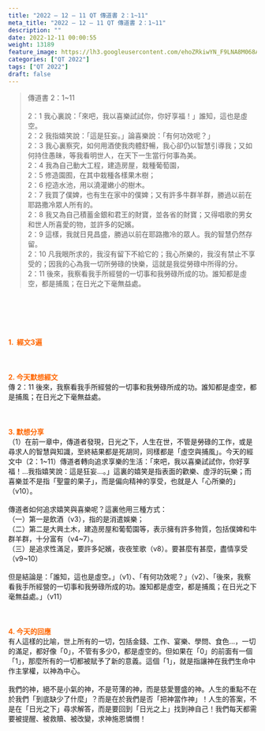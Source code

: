 ```yaml
---
title: "2022 – 12 – 11 QT 傳道書 2：1~11"
meta_title: "2022 – 12 – 11 QT 傳道書 2：1~11"
description: ""
date: 2022-12-11 00:00:55
weight: 13189
feature_image: https://lh3.googleusercontent.com/ehoZRkiwYN_F9LNA8M068AYxt73EavCZno-PD1cJRuf5BbSkQVUWr3gNEbt5kSs28Pb_Elg17kSrtf9ybWvojWoMV6I4tPM3vGRGDq6GkKkPdL2Gut4QAIw4-uykKUAtNiKgQKntvsU=w800
categories: ["QT 2022"]
tags: ["QT 2022"]
draft: false
---
```


<blockquote>傳道書 2：1~11<br />
<br />
2：1 我心裏說：「來吧，我以喜樂試試你，你好享福！」誰知，這也是虛空。<br />
2：2 我指嬉笑說：「這是狂妄。」論喜樂說：「有何功效呢？」<br />
2：3 我心裏察究，如何用酒使我肉體舒暢，我心卻仍以智慧引導我；又如何持住愚昧，等我看明世人，在天下一生當行何事為美。<br />
2：4 我為自己動大工程，建造房屋，栽種葡萄園，<br />
2：5 修造園囿，在其中栽種各樣果木樹；<br />
2：6 挖造水池，用以澆灌嫩小的樹木。<br />
2：7 我買了僕婢，也有生在家中的僕婢；又有許多牛群羊群，勝過以前在耶路撒冷眾人所有的。<br />
2：8 我又為自己積蓄金銀和君王的財寶，並各省的財寶；又得唱歌的男女和世人所喜愛的物，並許多的妃嬪。<br />
2：9 這樣，我就日見昌盛，勝過以前在耶路撒冷的眾人。我的智慧仍然存留。<br />
2：10 凡我眼所求的，我沒有留下不給它的；我心所樂的，我沒有禁止不享受的；因我的心為我一切所勞碌的快樂，這就是我從勞碌中所得的分。<br />
2：11 後來，我察看我手所經營的一切事和我勞碌所成的功。誰知都是虛空，都是捕風；在日光之下毫無益處。</blockquote><br />
&nbsp;<br />
<br />
&nbsp;<br />
<br />
<span style="color: #ff6600;"><strong>1.  經文3遍</strong></span><br />
<br />
&nbsp;<br />
<br />
<span style="color: #ff6600;"><strong>2. 今天默想經文<br />
</strong></span>傳 2：11 後來，我察看我手所經營的一切事和我勞碌所成的功。誰知都是虛空，都是捕風；在日光之下毫無益處。<br />
<br />
&nbsp;<br />
<br />
<strong><span style="color: #ff6600;">3. 默想分享<br />
</span></strong>（1）在前一章中，傳道者發現，日光之下，人生在世，不管是勞碌的工作，或是尋求人的智慧與知識，至終結果都是死胡同，同樣都是「虛空與捕風」。今天的經文中（2：1~11）傳道者轉向追求享樂的生活：「來吧，我以喜樂試試你，你好享福！…我指嬉笑說：這是狂妄…。」這裏的嬉笑是指表面的歡樂、虛浮的玩樂；而喜樂並不是指「聖靈的果子」，而是偏向精神的享受，也就是人「心所樂的」（v10）。<br />
<br />
傳道者如何追求嬉笑與喜樂呢？這裏他用三種方式：<br />
（一）第一是飲酒（v3），指的是消遣娛樂；<br />
（二）第二是大興土木，建造房屋和葡萄園等，表示擁有許多物質，包括僕婢和牛群羊群，十分富有（v4~7）。<br />
（三）是追求性滿足，要許多妃嬪，夜夜笙歌（v8）。要甚麼有甚麼，盡情享受（v9~10）<br />
<br />
但是結論是：「誰知，這也是虛空。」（v1）、「有何功效呢？」（v2）、「後來，我察看我手所經營的一切事和我勞碌所成的功。誰知都是虛空，都是捕風；在日光之下毫無益處。」（v11）<br />
<br />
&nbsp;<br />
<br />
<strong><span style="color: #ff6600;">4. 今天的回應<br />
</span></strong>有人這樣的比喻，世上所有的一切，包括金錢、工作、宴樂、學問、食色…，一切的滿足，都好像「0」，不管有多少0，都是虛空的。但如果在「0」的前面有一個「1」，那麼所有的一切都被賦予了新的意義。這個「1」，就是指讓神在我們生命中作主掌權，以神為中心。<br />
<br />
我們的神，絕不是小氣的神，不是苛薄的神，而是慈愛豐盛的神。人生的重點不在於我們「到底缺少了什麼」？而是在於我們是否「把神當作神」！人生的答案，不是在「日光之下」尋求解答，而是要回到「日光之上」找到神自己！我們每天都需要被提醒、被救贖、被改變，求神施恩憐憫！<br />
<br />
&nbsp;<br />
<br />
&nbsp;
        